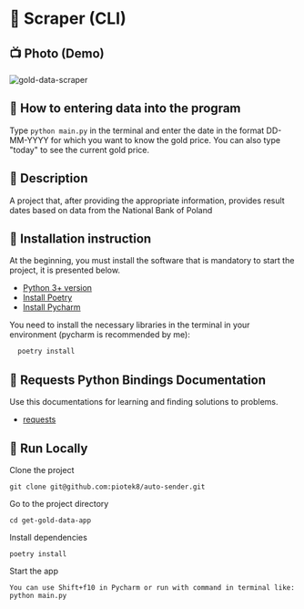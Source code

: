 # 🐍 Scraper (CLI)

## 📺 Photo (Demo)
![gold-data-scraper](https://github.com/piotek8/auto-sender/assets/82182989/67bc5f63-3439-40f5-a358-c8755a332673)

## 📁 How to entering data into the program

Type `python main.py` in the terminal and enter the date in the format DD-MM-YYYY for which you want to know the gold price. You can also type "today" to see the current gold price.


## 📕 Description 
A project that, after providing the appropriate information, provides result dates based on data from the National Bank of Poland

## 💬 Installation instruction
At the beginning, you must install the software that is mandatory to start the project, it is presented below.
 - [Python 3+ version](https://realpython.com/installing-python/#how-to-install-python-on-windows)
 - [Install Poetry](https://github.com/piotek8/Poetry-windows-instruction)
 - [Install Pycharm](https://www.jetbrains.com/pycharm/download/?section=windows)

You need to install the necessary libraries in the terminal in your environment (pycharm is recommended by me):

```bash
  poetry install
```


## 📜 Requests Python Bindings Documentation

Use this documentations for learning and finding solutions to problems.

- [requests](https://requests.readthedocs.io/en/latest/)


## 🔗 Run Locally

Clone the project

```
git clone git@github.com:piotek8/auto-sender.git
```
Go to the project directory

```
cd get-gold-data-app
```
Install dependencies

```
poetry install
```
Start the app

```
You can use Shift+f10 in Pycharm or run with command in terminal like: python main.py
```


